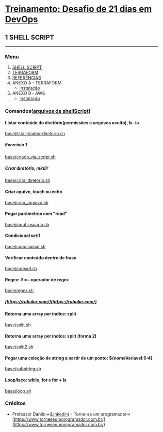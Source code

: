 # [Treinamento: Desafio de 21 dias em DevOps](../../README.md)
## 1 SHELL SCRIPT
<hr>

### Menu
1. [SHELL SCRIPT](../shellscript/shellscript.md)
2. [TERRAFORM](../terraform/terraform.md)
3. [REFERÊNCIAS](./../credit/credit.md)
4. ANEXO A - TERRAFORM
    * [Instalação](../terraform/install/anexo_A_terraform_install.md)
5. ANEXO B - AWS
    * [Instalação](../terraform/install/anexo_B_aws_install.md)

### Comandos([arquivos de shellScript](example/))

#### Listar conteúdo do diretório(permissões e arquivos oculto), ls -la
[base/listar-dados-diretorio.sh](example/listar-dados-diretorio.sh)

##### Exercício 1 
[base/criado_via_script.sh](example/criado_via_script.sh)

##### Criar diretório, mkdir 
[base/criar_diretorio.sh](example/criar_diretorio.sh)

#### Criar aquivo, touch ou echo
[base/criar_arquivo.sh](example/criar_arquivo.sh)

#### Pegar parâmetros com "read"
[base/input-usuario.sh](example/input-usuario.sh)

#### Condicional se/if
[base/condicional.sh](example/condicional.sh)

#### Verificar conteúdo dentro de frase
[base/indexof.sh](example/indexof.sh)

#### Regex: # =~ operador de regex 
[base/regex.sh](example/regex.sh)

##### [https://rubular.com/](https://rubular.com/)

#### Retorna uma array por índice: split
[base/split.sh](example/split.sh)

#### Retorna uma array por índice: split (forma 2)
[base/split2.sh](example/split2.sh)

#### Pegar uma coleção de string a partir de um ponto: ${nomeVariavel:0:4}
[base/substring.sh](example/substring.sh)

#### Loop/laço: while, for e for + ls
[base/loop.sh](example/loop.sh)

### Créditos
* Professor Danilo->([Linkedin](https://www.linkedin.com/in/danilo-aparecido-dos-santos-03101034/)) - Torne-se um programador->[https://www.torneseumprogramador.com.br/](https://www.torneseumprogramador.com.br/)

